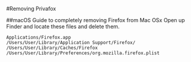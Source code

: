#Removing Privafox

##macOS
Guide to completely removing Firefox from Mac OSx
Open up Finder and locate these files and delete them.

`Applications/Firefox.app`  
`/Users/User/Library/Application Support/Firefox/`  
`/Users/User/Library/Caches/Firefox`  
`/Users/User/Library/Preferences/org.mozilla.firefox.plist`
